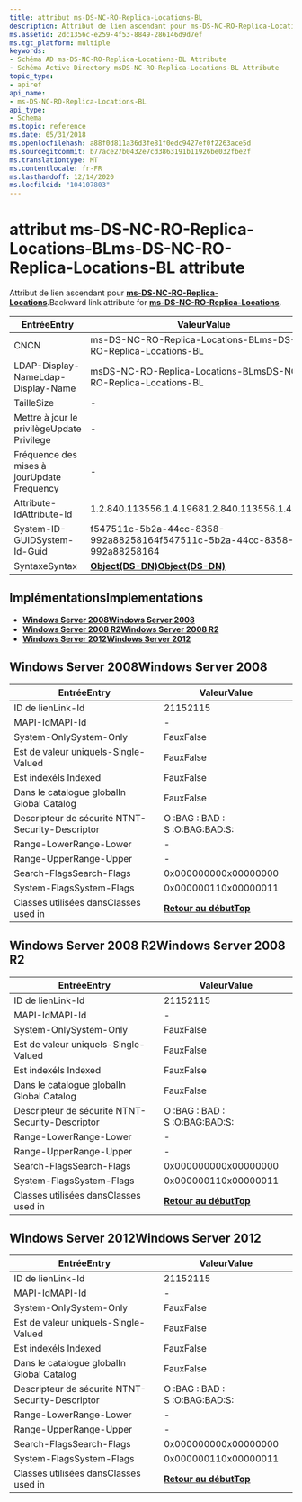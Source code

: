 ```yaml
---
title: attribut ms-DS-NC-RO-Replica-Locations-BL
description: Attribut de lien ascendant pour ms-DS-NC-RO-Replica-Locations.
ms.assetid: 2dc1356c-e259-4f53-8849-286146d9d7ef
ms.tgt_platform: multiple
keywords:
- Schéma AD ms-DS-NC-RO-Replica-Locations-BL Attribute
- Schéma Active Directory msDS-NC-RO-Replica-Locations-BL Attribute
topic_type:
- apiref
api_name:
- ms-DS-NC-RO-Replica-Locations-BL
api_type:
- Schema
ms.topic: reference
ms.date: 05/31/2018
ms.openlocfilehash: a88f0d811a36d3fe81f0edc9427ef0f2263ace5d
ms.sourcegitcommit: b77ace27b0432e7cd3863191b11926be032fbe2f
ms.translationtype: MT
ms.contentlocale: fr-FR
ms.lasthandoff: 12/14/2020
ms.locfileid: "104107803"
---
```

# <a name="ms-ds-nc-ro-replica-locations-bl-attribute"></a><span data-ttu-id="144df-105">attribut ms-DS-NC-RO-Replica-Locations-BL</span><span class="sxs-lookup"><span data-stu-id="144df-105">ms-DS-NC-RO-Replica-Locations-BL attribute</span></span>

<span data-ttu-id="144df-106">Attribut de lien ascendant pour [**ms-DS-NC-RO-Replica-Locations**](a-msds-nc-ro-replica-locations.md).</span><span class="sxs-lookup"><span data-stu-id="144df-106">Backward link attribute for [**ms-DS-NC-RO-Replica-Locations**](a-msds-nc-ro-replica-locations.md).</span></span>



| <span data-ttu-id="144df-107">Entrée</span><span class="sxs-lookup"><span data-stu-id="144df-107">Entry</span></span> | <span data-ttu-id="144df-108">Valeur</span><span class="sxs-lookup"><span data-stu-id="144df-108">Value</span></span> |
|-------------------|-----------------------------------------|
| <span data-ttu-id="144df-109">CN</span><span class="sxs-lookup"><span data-stu-id="144df-109">CN</span></span>                | <span data-ttu-id="144df-110">ms-DS-NC-RO-Replica-Locations-BL</span><span class="sxs-lookup"><span data-stu-id="144df-110">ms-DS-NC-RO-Replica-Locations-BL</span></span>        |
| <span data-ttu-id="144df-111">LDAP-Display-Name</span><span class="sxs-lookup"><span data-stu-id="144df-111">Ldap-Display-Name</span></span> | <span data-ttu-id="144df-112">msDS-NC-RO-Replica-Locations-BL</span><span class="sxs-lookup"><span data-stu-id="144df-112">msDS-NC-RO-Replica-Locations-BL</span></span>         |
| <span data-ttu-id="144df-113">Taille</span><span class="sxs-lookup"><span data-stu-id="144df-113">Size</span></span>              | \-                                      |
| <span data-ttu-id="144df-114">Mettre à jour le privilège</span><span class="sxs-lookup"><span data-stu-id="144df-114">Update Privilege</span></span>  | \-                                      |
| <span data-ttu-id="144df-115">Fréquence des mises à jour</span><span class="sxs-lookup"><span data-stu-id="144df-115">Update Frequency</span></span>  | \-                                      |
| <span data-ttu-id="144df-116">Attribute-Id</span><span class="sxs-lookup"><span data-stu-id="144df-116">Attribute-Id</span></span>      | <span data-ttu-id="144df-117">1.2.840.113556.1.4.1968</span><span class="sxs-lookup"><span data-stu-id="144df-117">1.2.840.113556.1.4.1968</span></span>                 |
| <span data-ttu-id="144df-118">System-ID-GUID</span><span class="sxs-lookup"><span data-stu-id="144df-118">System-Id-Guid</span></span>    | <span data-ttu-id="144df-119">f547511c-5b2a-44cc-8358-992a88258164</span><span class="sxs-lookup"><span data-stu-id="144df-119">f547511c-5b2a-44cc-8358-992a88258164</span></span>    |
| <span data-ttu-id="144df-120">Syntaxe</span><span class="sxs-lookup"><span data-stu-id="144df-120">Syntax</span></span>            | [<span data-ttu-id="144df-121">**Object(DS-DN)**</span><span class="sxs-lookup"><span data-stu-id="144df-121">**Object(DS-DN)**</span></span>](s-object-ds-dn.md) |



## <a name="implementations"></a><span data-ttu-id="144df-122">Implémentations</span><span class="sxs-lookup"><span data-stu-id="144df-122">Implementations</span></span>

-   [<span data-ttu-id="144df-123">**Windows Server 2008**</span><span class="sxs-lookup"><span data-stu-id="144df-123">**Windows Server 2008**</span></span>](#windows-server-2008)
-   [<span data-ttu-id="144df-124">**Windows Server 2008 R2**</span><span class="sxs-lookup"><span data-stu-id="144df-124">**Windows Server 2008 R2**</span></span>](#windows-server-2008-r2)
-   [<span data-ttu-id="144df-125">**Windows Server 2012**</span><span class="sxs-lookup"><span data-stu-id="144df-125">**Windows Server 2012**</span></span>](#windows-server-2012)

## <a name="windows-server-2008"></a><span data-ttu-id="144df-126">Windows Server 2008</span><span class="sxs-lookup"><span data-stu-id="144df-126">Windows Server 2008</span></span>



| <span data-ttu-id="144df-127">Entrée</span><span class="sxs-lookup"><span data-stu-id="144df-127">Entry</span></span> | <span data-ttu-id="144df-128">Valeur</span><span class="sxs-lookup"><span data-stu-id="144df-128">Value</span></span> |
|------------------------|---------------------------------|
| <span data-ttu-id="144df-129">ID de lien</span><span class="sxs-lookup"><span data-stu-id="144df-129">Link-Id</span></span>                | <span data-ttu-id="144df-130">2115</span><span class="sxs-lookup"><span data-stu-id="144df-130">2115</span></span>                            |
| <span data-ttu-id="144df-131">MAPI-Id</span><span class="sxs-lookup"><span data-stu-id="144df-131">MAPI-Id</span></span>                | \-                              |
| <span data-ttu-id="144df-132">System-Only</span><span class="sxs-lookup"><span data-stu-id="144df-132">System-Only</span></span>            | <span data-ttu-id="144df-133">Faux</span><span class="sxs-lookup"><span data-stu-id="144df-133">False</span></span>                           |
| <span data-ttu-id="144df-134">Est de valeur unique</span><span class="sxs-lookup"><span data-stu-id="144df-134">Is-Single-Valued</span></span>       | <span data-ttu-id="144df-135">Faux</span><span class="sxs-lookup"><span data-stu-id="144df-135">False</span></span>                           |
| <span data-ttu-id="144df-136">Est indexé</span><span class="sxs-lookup"><span data-stu-id="144df-136">Is Indexed</span></span>             | <span data-ttu-id="144df-137">Faux</span><span class="sxs-lookup"><span data-stu-id="144df-137">False</span></span>                           |
| <span data-ttu-id="144df-138">Dans le catalogue global</span><span class="sxs-lookup"><span data-stu-id="144df-138">In Global Catalog</span></span>      | <span data-ttu-id="144df-139">Faux</span><span class="sxs-lookup"><span data-stu-id="144df-139">False</span></span>                           |
| <span data-ttu-id="144df-140">Descripteur de sécurité NT</span><span class="sxs-lookup"><span data-stu-id="144df-140">NT-Security-Descriptor</span></span> | <span data-ttu-id="144df-141">O :BAG : BAD : S :</span><span class="sxs-lookup"><span data-stu-id="144df-141">O:BAG:BAD:S:</span></span>                    |
| <span data-ttu-id="144df-142">Range-Lower</span><span class="sxs-lookup"><span data-stu-id="144df-142">Range-Lower</span></span>            | \-                              |
| <span data-ttu-id="144df-143">Range-Upper</span><span class="sxs-lookup"><span data-stu-id="144df-143">Range-Upper</span></span>            | \-                              |
| <span data-ttu-id="144df-144">Search-Flags</span><span class="sxs-lookup"><span data-stu-id="144df-144">Search-Flags</span></span>           | <span data-ttu-id="144df-145">0x00000000</span><span class="sxs-lookup"><span data-stu-id="144df-145">0x00000000</span></span>                      |
| <span data-ttu-id="144df-146">System-Flags</span><span class="sxs-lookup"><span data-stu-id="144df-146">System-Flags</span></span>           | <span data-ttu-id="144df-147">0x00000011</span><span class="sxs-lookup"><span data-stu-id="144df-147">0x00000011</span></span>                      |
| <span data-ttu-id="144df-148">Classes utilisées dans</span><span class="sxs-lookup"><span data-stu-id="144df-148">Classes used in</span></span>        | [<span data-ttu-id="144df-149">**Retour au début**</span><span class="sxs-lookup"><span data-stu-id="144df-149">**Top**</span></span>](c-top.md)<br/> |



## <a name="windows-server-2008-r2"></a><span data-ttu-id="144df-150">Windows Server 2008 R2</span><span class="sxs-lookup"><span data-stu-id="144df-150">Windows Server 2008 R2</span></span>



| <span data-ttu-id="144df-151">Entrée</span><span class="sxs-lookup"><span data-stu-id="144df-151">Entry</span></span> | <span data-ttu-id="144df-152">Valeur</span><span class="sxs-lookup"><span data-stu-id="144df-152">Value</span></span> |
|------------------------|---------------------------------|
| <span data-ttu-id="144df-153">ID de lien</span><span class="sxs-lookup"><span data-stu-id="144df-153">Link-Id</span></span>                | <span data-ttu-id="144df-154">2115</span><span class="sxs-lookup"><span data-stu-id="144df-154">2115</span></span>                            |
| <span data-ttu-id="144df-155">MAPI-Id</span><span class="sxs-lookup"><span data-stu-id="144df-155">MAPI-Id</span></span>                | \-                              |
| <span data-ttu-id="144df-156">System-Only</span><span class="sxs-lookup"><span data-stu-id="144df-156">System-Only</span></span>            | <span data-ttu-id="144df-157">Faux</span><span class="sxs-lookup"><span data-stu-id="144df-157">False</span></span>                           |
| <span data-ttu-id="144df-158">Est de valeur unique</span><span class="sxs-lookup"><span data-stu-id="144df-158">Is-Single-Valued</span></span>       | <span data-ttu-id="144df-159">Faux</span><span class="sxs-lookup"><span data-stu-id="144df-159">False</span></span>                           |
| <span data-ttu-id="144df-160">Est indexé</span><span class="sxs-lookup"><span data-stu-id="144df-160">Is Indexed</span></span>             | <span data-ttu-id="144df-161">Faux</span><span class="sxs-lookup"><span data-stu-id="144df-161">False</span></span>                           |
| <span data-ttu-id="144df-162">Dans le catalogue global</span><span class="sxs-lookup"><span data-stu-id="144df-162">In Global Catalog</span></span>      | <span data-ttu-id="144df-163">Faux</span><span class="sxs-lookup"><span data-stu-id="144df-163">False</span></span>                           |
| <span data-ttu-id="144df-164">Descripteur de sécurité NT</span><span class="sxs-lookup"><span data-stu-id="144df-164">NT-Security-Descriptor</span></span> | <span data-ttu-id="144df-165">O :BAG : BAD : S :</span><span class="sxs-lookup"><span data-stu-id="144df-165">O:BAG:BAD:S:</span></span>                    |
| <span data-ttu-id="144df-166">Range-Lower</span><span class="sxs-lookup"><span data-stu-id="144df-166">Range-Lower</span></span>            | \-                              |
| <span data-ttu-id="144df-167">Range-Upper</span><span class="sxs-lookup"><span data-stu-id="144df-167">Range-Upper</span></span>            | \-                              |
| <span data-ttu-id="144df-168">Search-Flags</span><span class="sxs-lookup"><span data-stu-id="144df-168">Search-Flags</span></span>           | <span data-ttu-id="144df-169">0x00000000</span><span class="sxs-lookup"><span data-stu-id="144df-169">0x00000000</span></span>                      |
| <span data-ttu-id="144df-170">System-Flags</span><span class="sxs-lookup"><span data-stu-id="144df-170">System-Flags</span></span>           | <span data-ttu-id="144df-171">0x00000011</span><span class="sxs-lookup"><span data-stu-id="144df-171">0x00000011</span></span>                      |
| <span data-ttu-id="144df-172">Classes utilisées dans</span><span class="sxs-lookup"><span data-stu-id="144df-172">Classes used in</span></span>        | [<span data-ttu-id="144df-173">**Retour au début**</span><span class="sxs-lookup"><span data-stu-id="144df-173">**Top**</span></span>](c-top.md)<br/> |



## <a name="windows-server-2012"></a><span data-ttu-id="144df-174">Windows Server 2012</span><span class="sxs-lookup"><span data-stu-id="144df-174">Windows Server 2012</span></span>



| <span data-ttu-id="144df-175">Entrée</span><span class="sxs-lookup"><span data-stu-id="144df-175">Entry</span></span> | <span data-ttu-id="144df-176">Valeur</span><span class="sxs-lookup"><span data-stu-id="144df-176">Value</span></span> |
|------------------------|---------------------------------|
| <span data-ttu-id="144df-177">ID de lien</span><span class="sxs-lookup"><span data-stu-id="144df-177">Link-Id</span></span>                | <span data-ttu-id="144df-178">2115</span><span class="sxs-lookup"><span data-stu-id="144df-178">2115</span></span>                            |
| <span data-ttu-id="144df-179">MAPI-Id</span><span class="sxs-lookup"><span data-stu-id="144df-179">MAPI-Id</span></span>                | \-                              |
| <span data-ttu-id="144df-180">System-Only</span><span class="sxs-lookup"><span data-stu-id="144df-180">System-Only</span></span>            | <span data-ttu-id="144df-181">Faux</span><span class="sxs-lookup"><span data-stu-id="144df-181">False</span></span>                           |
| <span data-ttu-id="144df-182">Est de valeur unique</span><span class="sxs-lookup"><span data-stu-id="144df-182">Is-Single-Valued</span></span>       | <span data-ttu-id="144df-183">Faux</span><span class="sxs-lookup"><span data-stu-id="144df-183">False</span></span>                           |
| <span data-ttu-id="144df-184">Est indexé</span><span class="sxs-lookup"><span data-stu-id="144df-184">Is Indexed</span></span>             | <span data-ttu-id="144df-185">Faux</span><span class="sxs-lookup"><span data-stu-id="144df-185">False</span></span>                           |
| <span data-ttu-id="144df-186">Dans le catalogue global</span><span class="sxs-lookup"><span data-stu-id="144df-186">In Global Catalog</span></span>      | <span data-ttu-id="144df-187">Faux</span><span class="sxs-lookup"><span data-stu-id="144df-187">False</span></span>                           |
| <span data-ttu-id="144df-188">Descripteur de sécurité NT</span><span class="sxs-lookup"><span data-stu-id="144df-188">NT-Security-Descriptor</span></span> | <span data-ttu-id="144df-189">O :BAG : BAD : S :</span><span class="sxs-lookup"><span data-stu-id="144df-189">O:BAG:BAD:S:</span></span>                    |
| <span data-ttu-id="144df-190">Range-Lower</span><span class="sxs-lookup"><span data-stu-id="144df-190">Range-Lower</span></span>            | \-                              |
| <span data-ttu-id="144df-191">Range-Upper</span><span class="sxs-lookup"><span data-stu-id="144df-191">Range-Upper</span></span>            | \-                              |
| <span data-ttu-id="144df-192">Search-Flags</span><span class="sxs-lookup"><span data-stu-id="144df-192">Search-Flags</span></span>           | <span data-ttu-id="144df-193">0x00000000</span><span class="sxs-lookup"><span data-stu-id="144df-193">0x00000000</span></span>                      |
| <span data-ttu-id="144df-194">System-Flags</span><span class="sxs-lookup"><span data-stu-id="144df-194">System-Flags</span></span>           | <span data-ttu-id="144df-195">0x00000011</span><span class="sxs-lookup"><span data-stu-id="144df-195">0x00000011</span></span>                      |
| <span data-ttu-id="144df-196">Classes utilisées dans</span><span class="sxs-lookup"><span data-stu-id="144df-196">Classes used in</span></span>        | [<span data-ttu-id="144df-197">**Retour au début**</span><span class="sxs-lookup"><span data-stu-id="144df-197">**Top**</span></span>](c-top.md)<br/> |



 

 





